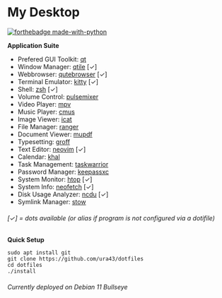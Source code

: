 # My Desktop

[![forthebadge made-with-python](http://forthebadge.com/images/badges/made-with-python.svg)](https://www.python.org/)

**Application Suite**
* Prefered GUI Toolkit: [qt](https://www.qt.io)
* Window Manager: [qtile](https://github.com/qtile/qtile) [✓]
* Webbrowser: [qutebrowser](https://github.com/qutebrowser/qutebrowser) [✓]
* Terminal Emulator: [kitty](https://github.com/kovidgoyal/kitty) [✓]
* Shell: [zsh](https://github.com/zsh-users/zsh) [✓]
* Volume Control: [pulsemixer](https://github.com/GeorgeFilipkin/pulsemixer)
* Video Player: [mpv](https://github.com/mpv-player/mpv)
* Music Player: [cmus](https://github.com/cmus/cmus)
* Image Viewer: [icat](https://sw.kovidgoyal.net/kitty/kittens/icat/)
* File Manager: [ranger](https://github.com/ranger/ranger)
* Document Viewer: [mupdf](https://github.com/ArtifexSoftware/mupdf)
* Typesetting: [groff](https://www.gnu.org/software/groff)
* Text Editor: [neovim](https://github.com/neovim/neovim) [✓]
* Calendar: [khal](https://github.com/pimutils/khal)
* Task Management: [taskwarrior](https://github.com/GothenburgBitFactory/taskwarrior)
* Password Manager: [keepassxc](https://github.com/keepassxreboot/keepassxc)
* System Monitor: [htop](https://github.com/htop-dev/htop) [✓]
* System Info: [neofetch](https://github.com/dylanaraps/neofetch) [✓]
* Disk Usage Analyzer: [ncdu](https://dev.yorhel.nl/ncdu) [✓]
* Symlink Manager: [stow](https://www.gnu.org/software/stow)

###### [✓] = dots available (or alias if program is not configured via a dotifile)

**Quick Setup**

    sudo apt install git
    git clone https://github.com/ura43/dotfiles
    cd dotfiles
    ./install

###### Currently deployed on Debian 11 Bullseye
